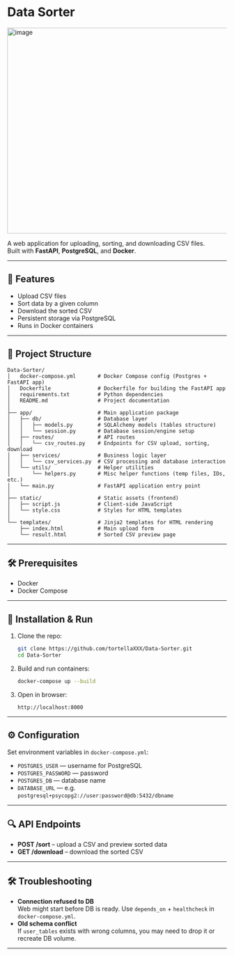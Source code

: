 # Data Sorter
<img width="707" height="473" alt="image" src="https://github.com/user-attachments/assets/3ff87fb5-55e5-454a-a777-3ea41fa96b51" />

A web application for uploading, sorting, and downloading CSV files.  
Built with **FastAPI**, **PostgreSQL**, and **Docker**.

---

## 🚀 Features

- Upload CSV files  
- Sort data by a given column  
- Download the sorted CSV  
- Persistent storage via PostgreSQL  
- Runs in Docker containers  

---

## 📁 Project Structure

```
Data-Sorter/
│   docker-compose.yml       # Docker Compose config (Postgres + FastAPI app)
│   Dockerfile               # Dockerfile for building the FastAPI app
│   requirements.txt         # Python dependencies
│   README.md                # Project documentation
│
├── app/                     # Main application package
│   ├── db/                  # Database layer
│   │   ├── models.py        # SQLAlchemy models (tables structure)
│   │   └── session.py       # Database session/engine setup
│   ├── routes/              # API routes
│   │   └── csv_routes.py    # Endpoints for CSV upload, sorting, download
│   ├── services/            # Business logic layer
│   │   └── csv_services.py  # CSV processing and database interaction
│   └── utils/               # Helper utilities
│       └── helpers.py       # Misc helper functions (temp files, IDs, etc.)
│   └── main.py              # FastAPI application entry point
│
├── static/                  # Static assets (frontend)
│   ├── script.js            # Client-side JavaScript
│   └── style.css            # Styles for HTML templates
│
└── templates/               # Jinja2 templates for HTML rendering
    ├── index.html           # Main upload form
    └── result.html          # Sorted CSV preview page

```

---

## 🛠 Prerequisites

- Docker  
- Docker Compose  

---

## 🔧 Installation & Run

1. Clone the repo:  
   ```bash
   git clone https://github.com/tortellaXXX/Data-Sorter.git
   cd Data-Sorter
   ```

2. Build and run containers:  
   ```bash
   docker-compose up --build
   ```

3. Open in browser:  
   ```
   http://localhost:8000
   ```

---

## ⚙️ Configuration

Set environment variables in `docker-compose.yml`:  

- `POSTGRES_USER` — username for PostgreSQL  
- `POSTGRES_PASSWORD` — password  
- `POSTGRES_DB` — database name  
- `DATABASE_URL` — e.g. `postgresql+psycopg2://user:password@db:5432/dbname`

---

## 🔍 API Endpoints

- **POST /sort** – upload a CSV and preview sorted data  
- **GET /download** – download the sorted CSV  

---

## 🛠 Troubleshooting

- **Connection refused to DB**  
  Web might start before DB is ready. Use `depends_on` + `healthcheck` in `docker-compose.yml`.  
- **Old schema conflict**  
  If `user_tables` exists with wrong columns, you may need to drop it or recreate DB volume.

--- 
